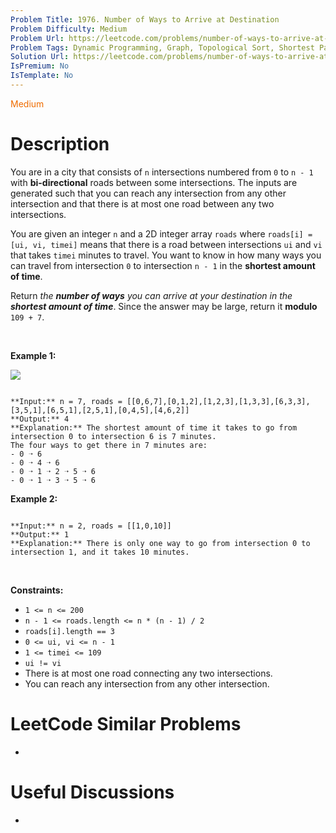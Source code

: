 ```yaml
---
Problem Title: 1976. Number of Ways to Arrive at Destination
Problem Difficulty: Medium
Problem Url: https://leetcode.com/problems/number-of-ways-to-arrive-at-destination/
Problem Tags: Dynamic Programming, Graph, Topological Sort, Shortest Path
Solution Url: https://leetcode.com/problems/number-of-ways-to-arrive-at-destination/solution/
IsPremium: No
IsTemplate: No
---
```


<span style="color: rgb(239, 108, 0);">Medium</span>

# Description

You are in a city that consists of `n` intersections numbered from `0` to `n - 1` with **bi-directional** roads between some intersections. The inputs are generated such that you can reach any intersection from any other intersection and that there is at most one road between any two intersections.


You are given an integer `n` and a 2D integer array `roads` where `roads[i] = [ui, vi, timei]` means that there is a road between intersections `ui` and `vi` that takes `timei` minutes to travel. You want to know in how many ways you can travel from intersection `0` to intersection `n - 1` in the **shortest amount of time**.


Return *the **number of ways** you can arrive at your destination in the **shortest amount of time***. Since the answer may be large, return it **modulo** `109 + 7`.


 


**Example 1:**


![](https://assets.leetcode.com/uploads/2021/07/17/graph2.png)

```

**Input:** n = 7, roads = [[0,6,7],[0,1,2],[1,2,3],[1,3,3],[6,3,3],[3,5,1],[6,5,1],[2,5,1],[0,4,5],[4,6,2]]
**Output:** 4
**Explanation:** The shortest amount of time it takes to go from intersection 0 to intersection 6 is 7 minutes.
The four ways to get there in 7 minutes are:
- 0 ➝ 6
- 0 ➝ 4 ➝ 6
- 0 ➝ 1 ➝ 2 ➝ 5 ➝ 6
- 0 ➝ 1 ➝ 3 ➝ 5 ➝ 6

```

**Example 2:**



```

**Input:** n = 2, roads = [[1,0,10]]
**Output:** 1
**Explanation:** There is only one way to go from intersection 0 to intersection 1, and it takes 10 minutes.

```

 


**Constraints:**


* `1 <= n <= 200`
* `n - 1 <= roads.length <= n * (n - 1) / 2`
* `roads[i].length == 3`
* `0 <= ui, vi <= n - 1`
* `1 <= timei <= 109`
* `ui != vi`
* There is at most one road connecting any two intersections.
* You can reach any intersection from any other intersection.




# LeetCode Similar Problems

- []()

# Useful Discussions

- []()
